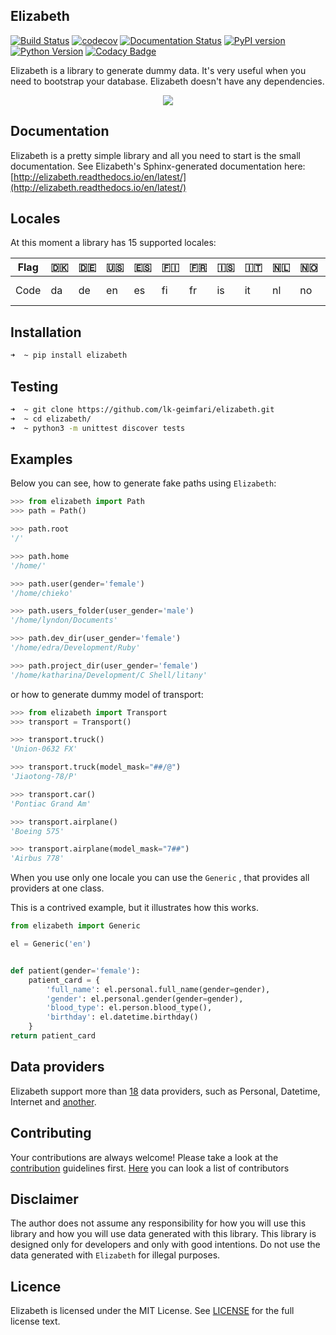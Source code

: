 ## Elizabeth
[![Build Status](https://travis-ci.org/lk-geimfari/elizabeth.svg?branch=master)](https://travis-ci.org/lk-geimfari/elizabeth)
[![codecov](https://codecov.io/gh/lk-geimfari/elizabeth/branch/master/graph/badge.svg)](https://codecov.io/gh/lk-geimfari/elizabeth)
[![Documentation Status](https://readthedocs.org/projects/elizabeth/badge/?version=latest)](http://elizabeth.readthedocs.io/en/latest/?badge=latest)
[![PyPI version](https://badge.fury.io/py/elizabeth.svg)](https://badge.fury.io/py/elizabeth)
[![Python Version](https://img.shields.io/badge/python-v3.3%2C%20v3.4%2C%20v3.5%2C%20v3.6-brightgreen.svg)](https://github.com/lk-geimfari/elizabeth/)
[![Codacy Badge](https://api.codacy.com/project/badge/Grade/d773f20efa67430683bb24fff5af9db8)](https://www.codacy.com/app/likid-geimfari/church)


Elizabeth is a library to generate dummy data. It's very useful when you need to bootstrap your database. Elizabeth doesn't have any dependencies.

<p align="center">
  <img src="https://raw.githubusercontent.com/lk-geimfari/elizabeth/master/other/elizabeth_1.png">
  <br>
</p>



## Documentation
Elizabeth is a pretty simple library and all you need to start is the small documentation. See Elizabeth's Sphinx-generated documentation here: [http://elizabeth.readthedocs.io/en/latest/](http://elizabeth.readthedocs.io/en/latest/)

## Locales

At this moment a library has 15 supported locales:

| Flag  |🇩🇰 |🇩🇪|🇺🇸|🇪🇸 |🇫🇮|🇫🇷|🇮🇸|🇮🇹|🇳🇱|🇳🇴 |🇸🇪|🇷🇺|🇵🇹|🇧🇷 |🇵🇱|🇮🇷|
|---    |--- |--- |---|--- |--- |--- |---|---|--- |---|--- |---|---|---  |---|---|
| Code  |da  |de  |en |es  |fi  |fr  |is |it |nl  |no |sv  |ru |pt |pt-br|pl|fa|


## Installation
```zsh
➜  ~ pip install elizabeth
```

## Testing
```zsh
➜  ~ git clone https://github.com/lk-geimfari/elizabeth.git
➜  ~ cd elizabeth/
➜  ~ python3 -m unittest discover tests
```

## Examples

Below you can see, how to generate fake paths using `Elizabeth`:
```python
>>> from elizabeth import Path
>>> path = Path()

>>> path.root
'/'

>>> path.home
'/home/'

>>> path.user(gender='female')
'/home/chieko'

>>> path.users_folder(user_gender='male')
'/home/lyndon/Documents'

>>> path.dev_dir(user_gender='female')
'/home/edra/Development/Ruby'

>>> path.project_dir(user_gender='female')
'/home/katharina/Development/C Shell/litany'
```
or how to generate dummy model of transport:
```python
>>> from elizabeth import Transport
>>> transport = Transport()

>>> transport.truck()
'Union-0632 FX'

>>> transport.truck(model_mask="##/@")
'Jiaotong-78/P'

>>> transport.car()
'Pontiac Grand Am'

>>> transport.airplane()
'Boeing 575'

>>> transport.airplane(model_mask="7##")
'Airbus 778'
```

When you use only one locale you can use the `Generic` , that provides all providers at one class.

This is a contrived example, but it illustrates how this works.

```python
from elizabeth import Generic

el = Generic('en')


def patient(gender='female'):
    patient_card = {
        'full_name': el.personal.full_name(gender=gender),
        'gender': el.personal.gender(gender=gender),
        'blood_type': el.person.blood_type(),
        'birthday': el.datetime.birthday()
    }
return patient_card
```

## Data providers
Elizabeth support more than [18](https://github.com/lk-geimfari/elizabeth/blob/master/PROVIDERS.md) data providers, such as Personal, Datetime, Internet and [another](https://github.com/lk-geimfari/elizabeth/blob/master/PROVIDERS.md).


## Contributing
Your contributions are always welcome! Please take a look at the [contribution](https://github.com/lk-geimfari/elizabeth/blob/master/CONTRIBUTING.md) guidelines first. [Here](https://github.com/lk-geimfari/elizabeth/blob/master/CONTRIBUTING.md#contributors) you can look a list of contributors


## Disclaimer
The author does not assume any responsibility for how you will use this library and how you will use data generated with this library. This library is designed only for developers and only with good intentions. Do not use the data generated with `Elizabeth` for illegal purposes.


## Licence
Elizabeth is licensed under the MIT License. See [LICENSE](https://github.com/lk-geimfari/elizabeth/blob/master/LICENSE)  for the full license text.
